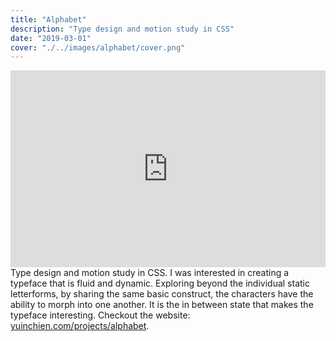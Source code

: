 ```yaml
---
title: "Alphabet"
description: "Type design and motion study in CSS"
date: "2019-03-01"
cover: "./../images/alphabet/cover.png"
---
```


<div class="video"><div style="padding:62.5% 0 0 0;position:relative;"><iframe src="https://player.vimeo.com/video/408488652?autoplay=1&loop=1&title=0&byline=0&portrait=0" style="position:absolute;top:0;left:0;width:100%;height:100%;" frameborder="0" allow="autoplay; fullscreen" allowfullscreen></iframe></div><script src="https://player.vimeo.com/api/player.js"></script></div>
<div class="text">Type design and motion study in CSS. I was interested in creating a typeface that is fluid and dynamic. Exploring beyond the individual static letterforms, by sharing the same basic construct, the characters have the ability to morph into one another. It is the in between state that makes the typeface interesting.  Checkout the website: <a href="https://yuinchien.com/projects/alphabet/" target="_blank">yuinchien.com/projects/alphabet</a>.</div>

